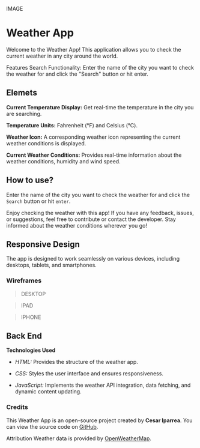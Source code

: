 IMAGE 
# Weather App 

Welcome to the Weather App! This application allows you to check the current weather in any city around the world.

Features Search Functionality: Enter the name of the city you want to check the weather for and click the "Search" button or hit enter. 

## Elemets
**Current Temperature Display:** Get real-time  the temperature in the city you are searching.

**Temperature Units:** Fahrenheit (°F) and Celsius (°C).

**Weather Icon:** A corresponding weather icon representing the current weather conditions is displayed. 

**Current Weather Conditions:** Provides real-time information about the weather conditions, humidity and wind speed.

## How to use?
Enter the name of the city you want to check the weather for and click the `Search` button or hit `enter`. 

Enjoy checking the weather with this app! If you have any feedback, issues, or suggestions, feel free to contribute or contact the developer. Stay informed about the weather conditions wherever you go!

## Responsive Design
The app is designed to work seamlessly on various devices, including desktops, tablets, and smartphones.

### Wireframes
>DESKTOP

>IPAD

>IPHONE

## Back End
**Technologies Used** 

- *HTML:* Provides the structure of the weather app. 

- *CSS:* Styles the user interface and ensures responsiveness. 

- *JavaScript:* Implements the weather API integration, data fetching, and dynamic content updating. 


### Credits 
This Weather App is an open-source project created by **Cesar Iparrea**. You can view the source code on [GitHub](XXXXXXXX).

Attribution Weather data is provided by [OpenWeatherMap](https://openweathermap.org/).